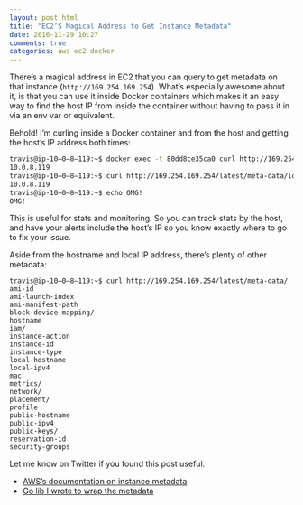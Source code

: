 ```yaml
---
layout: post.html
title: "EC2’S Magical Address to Get Instance Metadata"
date: 2016-11-29 10:27
comments: true
categories: aws ec2 docker
---
```


There’s a magical address in EC2 that you can query to get metadata on that instance (`http://169.254.169.254`). What’s especially awesome about it, is that you can use it inside Docker containers which makes it an easy
way to find the host IP from inside the container without having to pass it in via an env var or equivalent.

Behold! I’m curling inside a Docker container and from the host and
getting the host’s IP address both times:

``` sh
travis@ip-10–0–8–119:~$ docker exec -t 80dd8ce35ca0 curl http://169.254.169.254/latest/meta-data/local-ipv4; echo
10.0.8.119
travis@ip-10–0–8–119:~$ curl http://169.254.169.254/latest/meta-data/local-ipv4; echo
10.0.8.119
travis@ip-10–0–8–119:~$ echo OMG!
OMG!
```

This is useful for stats and monitoring. So you can track stats by the host,
and have your alerts include the host’s IP so you know exactly where to go to fix your issue.

Aside from the hostname and local IP address, there’s plenty of other metadata:

```
travis@ip-10–0–8–119:~$ curl http://169.254.169.254/latest/meta-data/
ami-id
ami-launch-index
ami-manifest-path
block-device-mapping/
hostname
iam/
instance-action
instance-id
instance-type
local-hostname
local-ipv4
mac
metrics/
network/
placement/
profile
public-hostname
public-ipv4
public-keys/
reservation-id
security-groups
```

Let me know on Twitter if you found this post useful.

- [AWS’s documentation on instance metadata](http://docs.aws.amazon.com/AWSEC2/latest/UserGuide/ec2-instance-metadata.html)
- [Go lib I wrote to wrap the metadata](https://github.com/travisjeffery/go-ec2-metadata)

